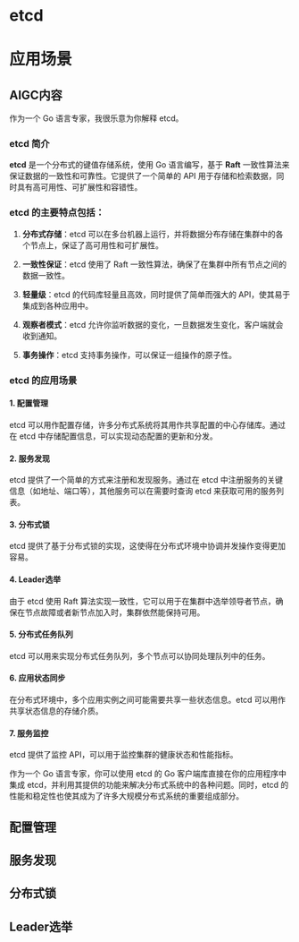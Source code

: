 # etcd

# 应用场景

## AIGC内容

作为一个 Go 语言专家，我很乐意为你解释 etcd。

### etcd 简介

**etcd** 是一个分布式的键值存储系统，使用 Go 语言编写，基于 **Raft** 一致性算法来保证数据的一致性和可靠性。它提供了一个简单的 API 用于存储和检索数据，同时具有高可用性、可扩展性和容错性。

### etcd 的主要特点包括：

1. **分布式存储**：etcd 可以在多台机器上运行，并将数据分布存储在集群中的各个节点上，保证了高可用性和可扩展性。

2. **一致性保证**：etcd 使用了 Raft 一致性算法，确保了在集群中所有节点之间的数据一致性。

3. **轻量级**：etcd 的代码库轻量且高效，同时提供了简单而强大的 API，使其易于集成到各种应用中。

4. **观察者模式**：etcd 允许你监听数据的变化，一旦数据发生变化，客户端就会收到通知。

5. **事务操作**：etcd 支持事务操作，可以保证一组操作的原子性。

### etcd 的应用场景

#### 1. **配置管理**

etcd 可以用作配置存储，许多分布式系统将其用作共享配置的中心存储库。通过在 etcd 中存储配置信息，可以实现动态配置的更新和分发。

#### 2. **服务发现**

etcd 提供了一个简单的方式来注册和发现服务。通过在 etcd 中注册服务的关键信息（如地址、端口等），其他服务可以在需要时查询 etcd 来获取可用的服务列表。

#### 3. **分布式锁**

etcd 提供了基于分布式锁的实现，这使得在分布式环境中协调并发操作变得更加容易。

#### 4. **Leader选举**

由于 etcd 使用 Raft 算法实现一致性，它可以用于在集群中选举领导者节点，确保在节点故障或者新节点加入时，集群依然能保持可用。

#### 5. **分布式任务队列**

etcd 可以用来实现分布式任务队列，多个节点可以协同处理队列中的任务。

#### 6. **应用状态同步**

在分布式环境中，多个应用实例之间可能需要共享一些状态信息。etcd 可以用作共享状态信息的存储介质。

#### 7. **服务监控**

etcd 提供了监控 API，可以用于监控集群的健康状态和性能指标。

作为一个 Go 语言专家，你可以使用 etcd 的 Go 客户端库直接在你的应用程序中集成 etcd，并利用其提供的功能来解决分布式系统中的各种问题。同时，etcd 的性能和稳定性也使其成为了许多大规模分布式系统的重要组成部分。

## 配置管理

## 服务发现

## 分布式锁

## Leader选举

## 

